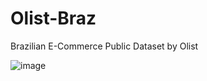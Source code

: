 # Olist-Braz

Brazilian E-Commerce Public Dataset by Olist

![image](https://user-images.githubusercontent.com/106022443/218303045-53035105-4e18-4405-911c-ad05ab38ac21.png)
